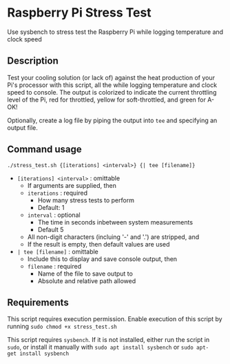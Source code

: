 # Raspberry Pi Stress Test
Use sysbench to stress test the Raspberry Pi while logging temperature and clock speed

## Description
Test your cooling solution (or lack of) against the heat production of your Pi's processor with this script, all the while logging temperature and clock speed to console. The output is colorized to indicate the current throttling level of the Pi, red for throttled, yellow for soft-throttled, and green for A-OK!

Optionally, create a log file by piping the output into `tee` and specifying an output file. 

## Command usage
`./stress_test.sh {[iterations] <interval>} {| tee [filename]}`
* `[iterations] <interval>` : omittable
  * If arguments are supplied, then
  * `iterations` : required
    * How many stress tests to perform
    * Default: 1
  * `interval` : optional
    * The time in seconds inbetween system measurements
    * Default 5
  * All non-digit characters (incluing '-' and '.') are stripped, and
  * If the result is empty, then default values are used
* `| tee [filename]` : omittable
  * Include this to display and save console output, then
  * `filename` : required
    * Name of the file to save output to
    * Absolute and relative path allowed

## Requirements
This script requires execution permission. Enable execution of this script by running `sudo chmod +x stress_test.sh`

This script requires `sysbench`. If it is not installed, either run the script in `sudo`, or install it manually with `sudo apt install sysbench` or `sudo apt-get install sysbench`

